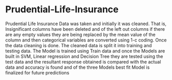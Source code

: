 # Prudential-Life-Insurance
Prudential Life Insurance Data was taken and initially it was cleaned. That is, Insignificant columns have been deleted and of the left out columns if there are any empty values they are being replaced by the mean value of the column and then categorical variables are converted using 1-c coding. Once the data cleaning is done. The cleaned data is split it into training and testing data. The Model is trained using Train data and once the Models are built in SVM, Linear regression and Decision Tree they are tested using the test data and the resultant response obtained is compared with the actual data and accuracy is found and of the three Models best fit Model is finalized for future predictions
